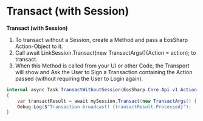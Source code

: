 # Transact (with Session)

**Transact (with Session)**

1. To transact without a Session, create a Method and pass a EosSharp Action-Object to it.
2. Call await LinkSession.Transact(new TransactArgs(){Action = action); to transact.
3. When this Method is called from your UI or other Code, the Transport will show and Ask the User to Sign a Transaction containing the Action passed (without requiring the User to Login again).

```csharp
internal async Task TransactWithoutSession(EosSharp.Core.Api.v1.Action action)
{
	var transactResult = await mySession.Transact(new TransactArgs() { Action = action });
	Debug.Log($"Transaction broadcast! {transactResult.Processed}");
}
```
